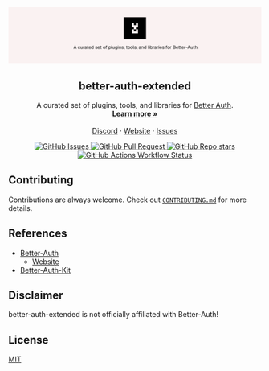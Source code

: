 <p align="center">
    <picture>
        <source srcset="./banner-dark.png" media="(prefers-color-scheme: dark)">
        <source srcset="./banner.png" media="(prefers-color-scheme: light)">
        <img src="./banner.png" alt="better-auth-extended Logo">
    </picture>
    <h2 align="center">
        better-auth-extended
    </h2>
    <p align="center">
        A curated set of plugins, tools, and libraries for <a href="https://github.com/better-auth/better-auth">Better Auth</a>.
        <br />
        <a href="https://better-auth-extended.jsolano.de"><strong>Learn more »</strong></a>
        <br />
        <br />
        <a href="https://discord.gg/HV2ex6DuES">Discord</a>
        ·
        <a href="https://better-auth-extended.jsolano.de">Website</a>
        ·
        <a href="https://github.com/better-auth-extended/better-auth-extended/issues">Issues</a>
    </p>
    <p align="center">
        <a href="https://github.com/better-auth-extended/better-auth-extended/issues">
            <img alt="GitHub Issues" src="https://img.shields.io/github/issues/better-auth-extended/better-auth-extended?style=flat-square&labelColor=%233F3F3F&color=%230F0F0F">
        </a>
        <a href="https://github.com/better-auth-extended/better-auth-extended/pulls">
            <img alt="GitHub Pull Request" src="https://img.shields.io/github/issues-pr/better-auth-extended/better-auth-extended?style=flat-square&labelColor=%233F3F3F&color=%230F0F0F">
        </a>
        <a href="https://github.com/better-auth-extended/better-auth-extended/stargazers">
            <img alt="GitHub Repo stars" src="https://img.shields.io/github/stars/better-auth-extended/better-auth-extended?style=flat-square&labelColor=%233F3F3F&color=%230F0F0F">
        </a>
        <a href="https://github.com/better-auth-extended/better-auth-extended/actions/workflows/ci.yml">
            <img alt="GitHub Actions Workflow Status" src="https://img.shields.io/github/actions/workflow/status/better-auth-extended/better-auth-extended/ci.yml?branch=main&style=flat-square&labelColor=%233F3F3F&color=%230F0F0F">
        </a>
    </p>
</p>

## Contributing

Contributions are always welcome. Check out [`CONTRIBUTING.md`](CONTRIBUTING.md) for more details.

## References

- [Better-Auth](https://github.com/better-auth/better-auth)
  - [Website](https://better-auth.com)
- [Better-Auth-Kit](https://github.com/ping-maxwell/better-auth-kit)

## Disclaimer

better-auth-extended is not officially affiliated with Better-Auth!

## License

[MIT](LICENSE.md)
